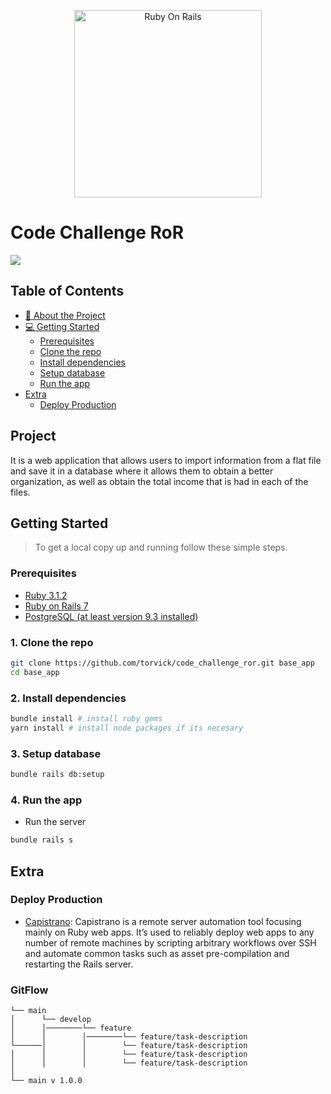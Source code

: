 <p align="center">
  <a href="https://rubyonrails.org/"><img width="300" src="https://zakaria.dev/assets/images/rails_base_app/Ruby_On_Rails_Logo.png" alt="Ruby On Rails"></a>
</p>

# Code Challenge RoR

[![](https://badgen.net/badge/Rails/7.0.4.2/red)](https://github.com/zakariaf/rails-base-app/blob/main/Gemfile.lock)



<!-- List of all topics -->

## Table of Contents

  - [📖 About the Project](#[project])
  - [💻 Getting Started](#getting-started)
    - [Prerequisites](#prerequisites)
    - [Clone the repo](#clone-the-repo)
    - [Install dependencies](#install-dependencies)
    - [Setup database](#setup-database)
    - [Run the app](#run-the-app)
  - [Extra](#extra)
    - [Deploy Production](#deploy-production)


## Project

It is a web application that allows users to import information from a flat file and save it in a database where it allows them to obtain a better organization, as well as obtain the total income that is had in each of the files.


## Getting Started

> To get a local copy up and running follow these simple steps.


### Prerequisites

  - <a href="https://www.ruby-lang.org/en/news/2022/11/24/ruby-3-1-2-released/">Ruby 3.1.2</a>
  - <a href="https://rubyonrails.org/">Ruby on Rails 7</a>
  - <a href="https://www.postgresql.org/">PostgreSQL (at least version 9.3 installed)</a>


### 1. Clone the repo

```bash
git clone https://github.com/torvick/code_challenge_ror.git base_app
cd base_app
```

### 2. Install dependencies

```bash
bundle install # install ruby gems
yarn install # install node packages if its necesary
```

### 3. Setup database

```bash
bundle rails db:setup
```

### 4. Run the app

- Run the server

```bash
bundle rails s
```


## Extra

### Deploy Production

- <a href="https://github.com/capistrano/capistrano">Capistrano</a>:
  Capistrano is a remote server automation tool focusing mainly on Ruby web apps. It’s used to reliably deploy web apps to any number of remote machines by scripting arbitrary workflows over SSH and automate common tasks such as asset pre-compilation and restarting the Rails server.

### GitFlow

```
└── main
│      └── develop
│      │────────└── feature
│      │        │────────└── feature/task-description
└──────│        │        └── feature/task-description
│      │        │        └── feature/task-description
│      │        │        └── feature/task-description
│
└── main v 1.0.0
```
